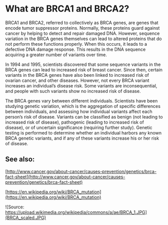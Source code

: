 <!---
Linked to by What are BRCA1 and BRCA2 under the About menu
-->

# What are BRCA1 and BRCA2?

BRCA1 and BRCA2, referred to collectively as BRCA genes, are genes that encode tumor suppressor proteins. Normally, these proteins guard against cancer by helping to detect and repair damaged DNA. However, sequence variation in the BRCA genes themselves can lead to altered proteins that do not perform these functions properly. When this occurs, it leads to a defective DNA damage response. This results in the DNA sequence acquiring a greater number of variants over time.  
 
In 1994 and 1995, scientists discovered that some sequence variants in the BRCA genes can lead to increased risk of breast cancer.  Since then, certain variants in the BRCA genes have also been linked to increased risk of ovarian cancer, and other diseases.  However, not every BRCA variant increases an individual’s disease risk.  Some variants are inconsequential, and people with such variants show no increased risk of disease. 

The BRCA genes vary between different individuals.  Scientists have been studying genetic variation, which is the aggregation of specific differences between individuals, and assessing how individual variants affect each person’s risk of disease.  Variants can be classified as benign (not leading to increased risk of disease), pathogenic (leading to increased risk of disease), or of uncertain significance (requiring further study).  Genetic testing is performed to determine whether an individual harbors any known BRCA genetic variants, and if any of these variants increase his or her risk of disease.

## See also:

[http://www.cancer.gov/about-cancer/causes-prevention/genetics/brca-fact-sheet](http://www.cancer.gov/about-cancer/causes-prevention/genetics/brca-fact-sheet)

[https://en.wikipedia.org/wiki/BRCA_mutation](https://en.wikipedia.org/wiki/BRCA_mutation)

![Source: https://upload.wikimedia.org/wikipedia/commons/a/ae/BRCA_1.JPG](BRCA_scaled.JPG)
<!---
Alternatively, show the DNA cycle path, described at http://www.bshs.org.uk/travel-guide/dna-cycle-path-cambridge-england
-->
